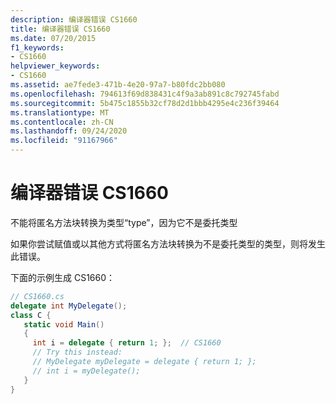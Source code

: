 ```yaml
---
description: 编译器错误 CS1660
title: 编译器错误 CS1660
ms.date: 07/20/2015
f1_keywords:
- CS1660
helpviewer_keywords:
- CS1660
ms.assetid: ae7fede3-471b-4e20-97a7-b80fdc2bb080
ms.openlocfilehash: 794613f69d838431c4f9a3ab891c8c792745fabd
ms.sourcegitcommit: 5b475c1855b32cf78d2d1bbb4295e4c236f39464
ms.translationtype: MT
ms.contentlocale: zh-CN
ms.lasthandoff: 09/24/2020
ms.locfileid: "91167966"
---
```

# <a name="compiler-error-cs1660"></a>编译器错误 CS1660

不能将匿名方法块转换为类型“type”，因为它不是委托类型  
  
 如果你尝试赋值或以其他方式将匿名方法块转换为不是委托类型的类型，则将发生此错误。  
  
 下面的示例生成 CS1660：  
  
```csharp  
// CS1660.cs  
delegate int MyDelegate();  
class C {  
   static void Main()  
   {  
     int i = delegate { return 1; };  // CS1660  
     // Try this instead:  
     // MyDelegate myDelegate = delegate { return 1; };  
     // int i = myDelegate();  
   }  
}  
```
